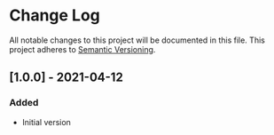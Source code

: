 # Change Log
All notable changes to this project will be documented in this file.
This project adheres to [Semantic Versioning](http://semver.org/).


## [1.0.0] - 2021-04-12
### Added
- Initial version
